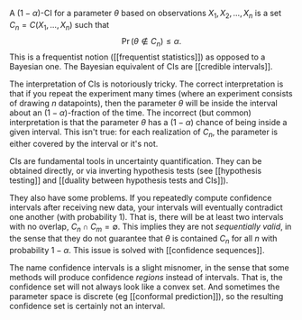 
A $(1-\alpha)$-CI for a parameter $\theta$ based on observations $X_1, X_2,\dots,X_n$ is a set $C_n = C(X_1,\dots,X_n)$ such that
$$
 \Pr(\theta\notin C_n)\leq \alpha.
$$
This is a frequentist notion ([[frequentist statistics]]) as opposed to a Bayesian one. The Bayesian equivalent of CIs are [[credible intervals]].

The interpretation of CIs is notoriously tricky. The correct interpretation is that if you repeat the experiment many times (where an experiment consists of drawing $n$ datapoints), then the parameter $\theta$ will be inside the interval about an $(1-\alpha)$-fraction of the time. The incorrect (but common) interpretation is that the parameter $\theta$ has a $(1-\alpha)$ chance of being inside a given interval. This isn't true: for each realization of $C_n$, the parameter is either covered by the interval or it's not. 

CIs are fundamental tools in uncertainty quantification. They can be obtained directly, or via inverting hypothesis tests (see [[hypothesis testing]] and [[duality between hypothesis tests and CIs]]). 

They also have some problems. If you repeatedly compute confidence intervals after receiving new data, your intervals will eventually contradict one another (with probability 1). That is, there will be at least two intervals with no overlap, $C_n \cap C_m =\emptyset$. This implies they are not _sequentially valid_, in the sense that they do not guarantee that $\theta$ is contained $C_n$ for all $n$ with probability $1-\alpha$. This issue is solved with [[confidence sequences]]. 

The name confidence intervals is a slight misnomer, in the sense that some methods will produce confidence _regions_ instead of intervals. That is, the confidence set will not always look like a convex set. And sometimes the parameter space is discrete (eg [[conformal prediction]]), so the resulting confidence set is certainly not an interval. 




